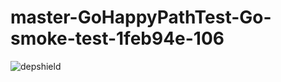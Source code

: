 # master-GoHappyPathTest-Go-smoke-test-1feb94e-106

![depshield](https://staging.depshield.sonatype.org/badges/depshield-staging/master-GoHappyPathTest-Go-smoke-test-1feb94e-106/depshield.svg)